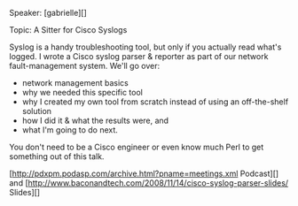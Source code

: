 Speaker:  [gabrielle][]

Topic:  A Sitter for Cisco Syslogs

Syslog is a handy troubleshooting tool, but only if you actually read
what's logged.  I wrote a Cisco syslog parser & reporter as part of
our network fault-management system. We'll go over:

* network management basics
* why we needed this specific tool
* why I created my own tool from scratch instead of using an off-the-shelf solution
* how I did it & what the results were, and
* what I'm going to do next.

You don't need to be a Cisco engineer or even know much Perl to get
something out of this talk.

[http://pdxpm.podasp.com/archive.html?pname=meetings.xml Podcast][] and [http://www.baconandtech.com/2008/11/14/cisco-syslog-parser-slides/ Slides][]
